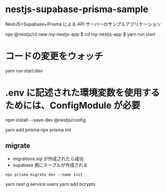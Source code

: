 # nestjs-supabase-prisma-sample

NestJS+Supabase+Prisma による API サーバーのサンプルアプリケーション

npx @nestjs/cli new my-nestjs-app
$ cd my-nestjs-app
$ yarn run start

# コードの変更をウォッチ

yarn run start:dev

# .env に記述された環境変数を使用するためには、ConfigModule が必要

npm install --save-dev @nestjs/config

yarn add prisma
npx prisma init

## migrate

- migrations.sql が作成されたら成功
- supabase 側にテーブルが作成される

```
npx prisma migrate dev --name init
```

yarn nest g service users
yarn add bcrypts
